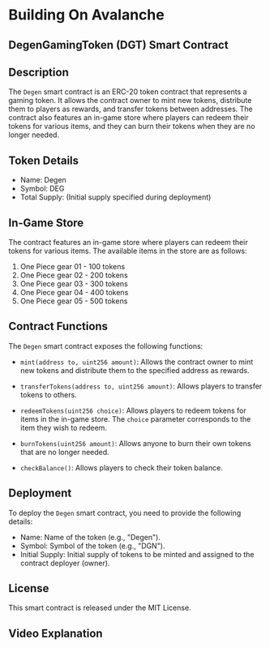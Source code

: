 # Building On Avalanche
## DegenGamingToken (DGT) Smart Contract

## Description

The `Degen` smart contract is an ERC-20 token contract that represents a gaming token. It allows the contract owner to mint new tokens, distribute them to players as rewards, and transfer tokens between addresses. The contract also features an in-game store where players can redeem their tokens for various items, and they can burn their tokens when they are no longer needed.

## Token Details

- Name: Degen
- Symbol: DEG
- Total Supply: (Initial supply specified during deployment)

## In-Game Store

The contract features an in-game store where players can redeem their tokens for various items. The available items in the store are as follows:

1. One Piece gear 01 - 100 tokens
2. One Piece gear 02 - 200 tokens
3. One Piece gear 03 - 300 tokens
4. One Piece gear 04 - 400 tokens
5. One Piece gear 05 - 500 tokens

## Contract Functions

The `Degen` smart contract exposes the following functions:

- `mint(address to, uint256 amount)`: Allows the contract owner to mint new tokens and distribute them to the specified address as rewards.

- `transferTokens(address to, uint256 amount)`: Allows players to transfer tokens to others.

- `redeemTokens(uint256 choice)`: Allows players to redeem tokens for items in the in-game store. The `choice` parameter corresponds to the item they wish to redeem.

- `burnTokens(uint256 amount)`: Allows anyone to burn their own tokens that are no longer needed.

- `checkBalance()`: Allows players to check their token balance.

## Deployment

To deploy the `Degen` smart contract, you need to provide the following details:

- Name: Name of the token (e.g., "Degen").
- Symbol: Symbol of the token (e.g., "DGN").
- Initial Supply: Initial supply of tokens to be minted and assigned to the contract deployer (owner).

## License

This smart contract is released under the MIT License.

## Video Explanation
